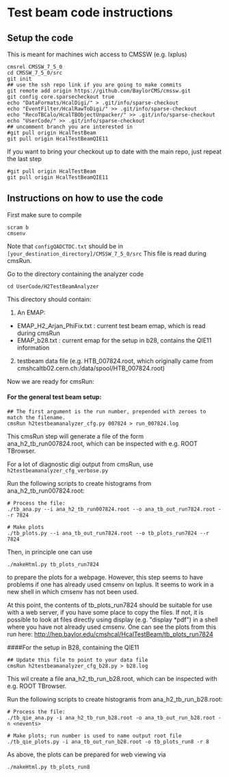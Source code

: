 # Test beam code instructions 

## Setup the code

This is meant for machines wich access to CMSSW (e.g. lxplus)

```
cmsrel CMSSW_7_5_0
cd CMSSW_7_5_0/src
git init
## use the ssh repo link if you are going to make commits 
git remote add origin https://github.com/BaylorCMS/cmssw.git
git config core.sparsecheckout true
echo "DataFormats/HcalDigi/" > .git/info/sparse-checkout
echo "EventFilter/HcalRawToDigi/" >> .git/info/sparse-checkout
echo "RecoTBCalo/HcalTBObjectUnpacker/" >> .git/info/sparse-checkout
echo "UserCode/" >> .git/info/sparse-checkout
## uncomment branch you are interested in
#git pull origin HcalTestBeam
git pull origin HcalTestBeamQIE11
```

If you want to bring your checkout up to date with the main repo, just repeat the last step
```
#git pull origin HcalTestBeam
git pull origin HcalTestBeamQIE11
```

## Instructions on how to use the code

First make sure to compile
```
scram b
cmsenv
```

Note that `configQADCTDC.txt` should be in `[your_destination_directory]/CMSSW_7_5_0/src`
This file is read during cmsRun.

Go to the directory containing the analyzer code
```
cd UserCode/H2TestBeamAnalyzer
```

This directory should contain:

1. An EMAP:
  - EMAP_H2_Arjan_PhiFix.txt : current test beam emap, which is read during cmsRun
  - EMAP_b28.txt : current emap for the setup in b28, contains the QIE11 information
2. testbeam data file (e.g.  HTB_007824.root, which originally came from cmshcaltb02.cern.ch:/data/spool/HTB_007824.root)

Now we are ready for cmsRun:

#### For the general test beam setup:

```
## The first argument is the run number, prepended with zeroes to match the filename.
cmsRun h2testbeamanalyzer_cfg.py 007824 > run_007824.log
```
This cmsRun step will generate a file of the form ana_h2_tb_run007824.root, 
which can be inspected with e.g. ROOT TBrowser.

For a lot of diagnostic digi output from cmsRun, use `h2testbeamanalyzer_cfg_verbose.py`

Run the following scripts to create histograms from ana_h2_tb_run007824.root:

```
# Process the file:
./tb_ana.py --i ana_h2_tb_run007824.root --o ana_tb_out_run7824.root --r 7824 

# Make plots
./tb_plots.py --i ana_tb_out_run7824.root --o tb_plots_run7824 --r 7824 
```

Then, in principle one can use
```
./makeHtml.py tb_plots_run7824
```
to prepare the plots for a webpage.  However, this step seems to have 
problems if one has already used cmsenv on lxplus.  It seems to
work in a new shell in which cmsenv has not been used.

At this point, the contents of tb_plots_run7824 should be suitable for use with a web server, if you have some place to copy the files.
If not, it is possible to look at files directly using display (e.g. "display *pdf") in a shell where you have not already used cmsenv.
One can see the plots from this run here:  http://hep.baylor.edu/cmshcal/HcalTestBeam/tb_plots_run7824

####For the setup in B28, containing the QIE11

```
## Update this file to point to your data file
cmsRun h2testbeamanalyzer_cfg_b28.py > b28.log
```

This wil create a file ana_h2_tb_run_b28.root, which can be inspected with e.g. ROOT TBrowser. 

Run the following scripts to create histograms from ana_h2_tb_run_b28.root:

```
# Process the file:
./tb_qie_ana.py -i ana_h2_tb_run_b28.root -o ana_tb_out_run_b28.root -n <nevents> 

# Make plots; run number is used to name output root file
./tb_qie_plots.py -i ana_tb_out_run_b28.root -o tb_plots_run8 -r 8
```

As above, the plots can be prepared for web viewing via
```
./makeHtml.py tb_plots_run8
```
